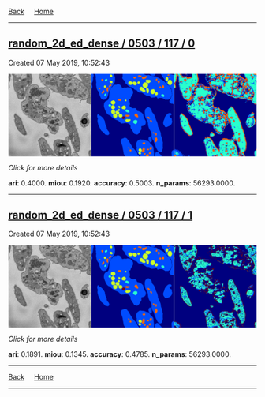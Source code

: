 
[Back](..)&nbsp;&nbsp;&nbsp;&nbsp;&nbsp;[Home](https://leapmanlab.github.io/snapshots)

---

<div class="summary"><a href="0"><h2>random_2d_ed_dense / 0503 / 117 / 0</h2></a><p>Created 07 May 2019, 10:52:43
</p><a href="0"><img src="0/media/summary.png" align="center"></a><p>
<i>Click for more details</i>
</p></div>

**ari**: 0.4000. **miou**: 0.1920. **accuracy**: 0.5003. **n_params**: 56293.0000. 

---

<div class="summary"><a href="1"><h2>random_2d_ed_dense / 0503 / 117 / 1</h2></a><p>Created 07 May 2019, 10:52:43
</p><a href="1"><img src="1/media/summary.png" align="center"></a><p>
<i>Click for more details</i>
</p></div>

**ari**: 0.1891. **miou**: 0.1345. **accuracy**: 0.4785. **n_params**: 56293.0000. 

---

[Back](..)&nbsp;&nbsp;&nbsp;&nbsp;&nbsp;[Home](https://leapmanlab.github.io/snapshots)

---